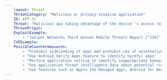 ```yaml
---
    layout: threat
    ThreatCategory: "Malicious or privacy-invasive application"
    ID: APP-32
    Threat: "Malicious app taking advantage of the device''s access to an internal enterprise network (e.g. via device-wide VPN connection or connection to corporate Wi-Fi) to access enterprise resources."
    ThreatOrigin:
    ExploitExample:
        - "Juniper Networks Third Annual Mobile Threats Report [^236]"
    CVEExample:
    PossibleCountermeasures:
        - "Prohibit sideloading of apps and prohibit use of unauthorized app stores"
        - "Use Android Verify Apps feature to identify harmful apps"
        - "Perform application vetting to identify inappropriate behaviors by apps including permission requests made by the apps"
        - "Use application threat intelligence data about potential risks associated with apps installed on devices"
        - "Use features such as Apple iOS Managed Apps, Android for Work, or Samsung KNOX Workspace that provide some level of separation between personal apps and enterprise apps to mitigate the impact of malicious behaviors, including use of per-app/per-user VPN features so that only enterprise-approved apps can traverse the VPN and access enterprise resources, not personal use apps"
---
```

